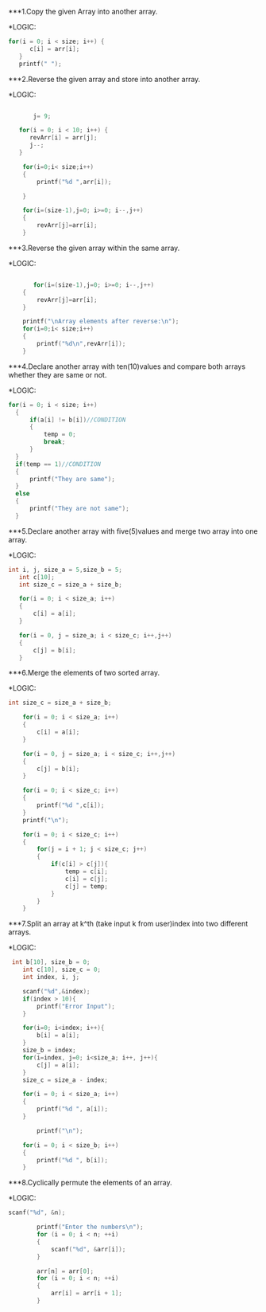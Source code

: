 ***1.Copy the given Array into another array.

*LOGIC:
```C
for(i = 0; i < size; i++) {
      c[i] = arr[i];
   }
   printf(" ");
```

***2.Reverse the given array and store into another array.

*LOGIC:
```C

       j= 9;

   for(i = 0; i < 10; i++) {
      revArr[i] = arr[j];
      j--;
   }

	for(i=0;i< size;i++)
	{
		printf("%d ",arr[i]);

	}

	for(i=(size-1),j=0; i>=0; i--,j++)
	{
		revArr[j]=arr[i];
	}
  ```
  ***3.Reverse the given array within the same array.
  
*LOGIC:
```C

	   for(i=(size-1),j=0; i>=0; i--,j++)
	{
		revArr[j]=arr[i];
	}

	printf("\nArray elements after reverse:\n");
	for(i=0;i< size;i++)
	{
		printf("%d\n",revArr[i]);
	}
  ```
  
  ***4.Declare another array with ten(10)values and compare both arrays whether they are same or not.
  
  *LOGIC:
  ```C
for(i = 0; i < size; i++)
    {
        if(a[i] != b[i])//CONDITION
        {
            temp = 0;
            break;
        }
    }
    if(temp == 1)//CONDITION
    {
        printf("They are same");
    }
    else
    {
        printf("They are not same");
    }  
  ```
  
 ***5.Declare another array with five(5)values and merge two array into one array.
 
 *LOGIC:
 ```C
int i, j, size_a = 5,size_b = 5;
    int c[10];
    int size_c = size_a + size_b;

    for(i = 0; i < size_a; i++)
    {
        c[i] = a[i];
    }

    for(i = 0, j = size_a; i < size_c; i++,j++)
    {
        c[j] = b[i];
    }
``` 
 
***6.Merge the elements of two sorted array.

*LOGIC:
```C
int size_c = size_a + size_b;

    for(i = 0; i < size_a; i++)
    {
        c[i] = a[i];
    }

    for(i = 0, j = size_a; i < size_c; i++,j++)
    {
        c[j] = b[i];
    }

    for(i = 0; i < size_c; i++)
    {
        printf("%d ",c[i]);
    }
    printf("\n");

    for(i = 0; i < size_c; i++)
    {
        for(j = i + 1; j < size_c; j++)
        {
            if(c[i] > c[j]){
                temp = c[i];
                c[i] = c[j];
                c[j] = temp;
            }
        }
    }
```

***7.Split an array at k^th (take input k from user)index into two different arrays.

*LOGIC:
```C
 int b[10], size_b = 0;
    int c[10], size_c = 0;
    int index, i, j;

    scanf("%d",&index);
    if(index > 10){
        printf("Error Input");
    }

    for(i=0; i<index; i++){
        b[i] = a[i];
    }
    size_b = index;
    for(i=index, j=0; i<size_a; i++, j++){
        c[j] = a[i];
    }
    size_c = size_a - index;

    for(i = 0; i < size_a; i++)
    {
        printf("%d ", a[i]);
    }

        printf("\n");

    for(i = 0; i < size_b; i++)
    {
        printf("%d ", b[i]);
    }
```

***8.Cyclically permute the elements of an array.

*LOGIC:
```C
scanf("%d", &n);

        printf("Enter the numbers\n");
        for (i = 0; i < n; ++i)
        {
            scanf("%d", &arr[i]);
        }

        arr[n] = arr[0];
        for (i = 0; i < n; ++i)
        {
            arr[i] = arr[i + 1];
        }
 ```       

